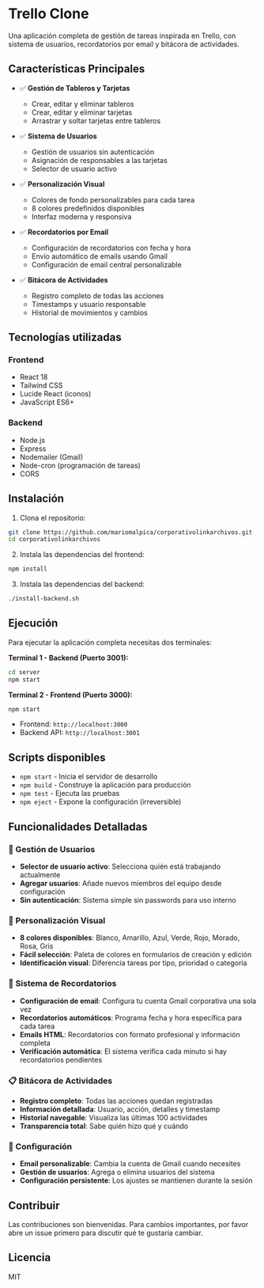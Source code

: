 # Trello Clone

Una aplicación completa de gestión de tareas inspirada en Trello, con sistema de usuarios, recordatorios por email y bitácora de actividades.

## Características Principales

- ✅ **Gestión de Tableros y Tarjetas**
  - Crear, editar y eliminar tableros
  - Crear, editar y eliminar tarjetas
  - Arrastrar y soltar tarjetas entre tableros
  
- ✅ **Sistema de Usuarios**
  - Gestión de usuarios sin autenticación
  - Asignación de responsables a las tarjetas
  - Selector de usuario activo
  
- ✅ **Personalización Visual**
  - Colores de fondo personalizables para cada tarea
  - 8 colores predefinidos disponibles
  - Interfaz moderna y responsiva
  
- ✅ **Recordatorios por Email**
  - Configuración de recordatorios con fecha y hora
  - Envío automático de emails usando Gmail
  - Configuración de email central personalizable
  
- ✅ **Bitácora de Actividades**
  - Registro completo de todas las acciones
  - Timestamps y usuario responsable
  - Historial de movimientos y cambios

## Tecnologías utilizadas

### Frontend
- React 18
- Tailwind CSS
- Lucide React (iconos)
- JavaScript ES6+

### Backend
- Node.js
- Express
- Nodemailer (Gmail)
- Node-cron (programación de tareas)
- CORS

## Instalación

1. Clona el repositorio:
```bash
git clone https://github.com/mariomalpica/corporativolinkarchivos.git
cd corporativolinkarchivos
```

2. Instala las dependencias del frontend:
```bash
npm install
```

3. Instala las dependencias del backend:
```bash
./install-backend.sh
```

## Ejecución

Para ejecutar la aplicación completa necesitas dos terminales:

**Terminal 1 - Backend (Puerto 3001):**
```bash
cd server
npm start
```

**Terminal 2 - Frontend (Puerto 3000):**
```bash
npm start
```

- Frontend: `http://localhost:3000`
- Backend API: `http://localhost:3001`

## Scripts disponibles

- `npm start` - Inicia el servidor de desarrollo
- `npm build` - Construye la aplicación para producción
- `npm test` - Ejecuta las pruebas
- `npm eject` - Expone la configuración (irreversible)

## Funcionalidades Detalladas

### 👥 Gestión de Usuarios
- **Selector de usuario activo**: Selecciona quién está trabajando actualmente
- **Agregar usuarios**: Añade nuevos miembros del equipo desde configuración
- **Sin autenticación**: Sistema simple sin passwords para uso interno

### 🎨 Personalización Visual
- **8 colores disponibles**: Blanco, Amarillo, Azul, Verde, Rojo, Morado, Rosa, Gris
- **Fácil selección**: Paleta de colores en formularios de creación y edición
- **Identificación visual**: Diferencia tareas por tipo, prioridad o categoría

### 📧 Sistema de Recordatorios
- **Configuración de email**: Configura tu cuenta Gmail corporativa una sola vez
- **Recordatorios automáticos**: Programa fecha y hora específica para cada tarea
- **Emails HTML**: Recordatorios con formato profesional y información completa
- **Verificación automática**: El sistema verifica cada minuto si hay recordatorios pendientes

### 📋 Bitácora de Actividades
- **Registro completo**: Todas las acciones quedan registradas
- **Información detallada**: Usuario, acción, detalles y timestamp
- **Historial navegable**: Visualiza las últimas 100 actividades
- **Transparencia total**: Sabe quién hizo qué y cuándo

### 🔧 Configuración
- **Email personalizable**: Cambia la cuenta de Gmail cuando necesites
- **Gestión de usuarios**: Agrega o elimina usuarios del sistema
- **Configuración persistente**: Los ajustes se mantienen durante la sesión

## Contribuir

Las contribuciones son bienvenidas. Para cambios importantes, por favor abre un issue primero para discutir qué te gustaría cambiar.

## Licencia

MIT